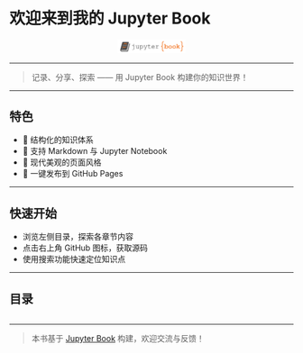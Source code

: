 # 欢迎来到我的 Jupyter Book

<div align="center">
  <img src="_static/logo.png" alt="Logo" width="120"/>
</div>

---

> 记录、分享、探索 —— 用 Jupyter Book 构建你的知识世界！

---

## 特色

- 📖 结构化的知识体系
- 📝 支持 Markdown 与 Jupyter Notebook
- 🎨 现代美观的页面风格
- 🚀 一键发布到 GitHub Pages

---

## 快速开始

- 浏览左侧目录，探索各章节内容
- 点击右上角 GitHub 图标，获取源码
- 使用搜索功能快速定位知识点

---

## 目录

```{tableofcontents}
```

---

> 本书基于 [Jupyter Book](https://jupyterbook.org/) 构建，欢迎交流与反馈！
